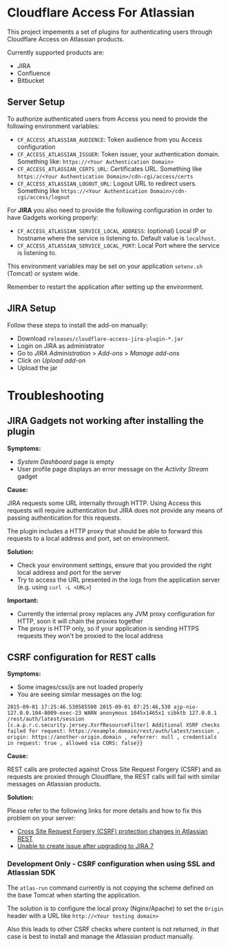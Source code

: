 # Cloudflare Access For Atlassian

This project impements a set of plugins for authenticating users through Cloudflare Access on Atlassian products.

Currently supported products are:
- JIRA
- Confluence
- Bitbucket

## Server Setup

To authorize authenticated users  from Access you need to provide the following environment variables:
- `CF_ACCESS_ATLASSIAN_AUDIENCE`: Token audience from you Access configuration
- `CF_ACCESS_ATLASSIAN_ISSUER`: Token issuer, your authentication domain. Something like: `https://<Your Authentication Domain>`
- `CF_ACCESS_ATLASSIAN_CERTS_URL`: Certificates URL. Something like `https://<Your Authentication Domain>/cdn-cgi/access/certs`
- `CF_ACCESS_ATLASSIAN_LOGOUT_URL`: Logout URL to redirect users. Something like `https://<Your Authentication Domain>/cdn-cgi/access/logout`

For **JIRA** you also need to provide the following configuration in order to have Gadgets working properly:

- `CF_ACCESS_ATLASSIAN_SERVICE_LOCAL_ADDRESS`: (optional) Local IP or hostname where the service is listening to. Default value is `localhost`.
- `CF_ACCESS_ATLASSIAN_SERVICE_LOCAL_PORT`: Local Port where the service is listening to.

This environment variables may be set on your application `setenv.sh` (Tomcat) or system wide.

Remember to restart the application after setting up the environment.

## JIRA Setup

Follow these steps to install the add-on manually:

- Download `releases/cloudflare-access-jira-plugin-*.jar` 
- Login on JIRA as administrator
- Go to *JIRA Administration* > *Add-ons* > *Manage add-ons*
- Click on *Upload add-on*
- Upload the jar

# Troubleshooting

## JIRA Gadgets not working after installing the plugin

**Symptoms:**

- *System Dashboard* page is empty
- User profile page displays an error message on the *Activity Stream* gadget

**Cause:**

JIRA requests some URL internally through HTTP. Using Access this requests will require authentication but JIRA does not provide any means of passing authentication for this requests.

The plugin includes a HTTP proxy that should be able to forward this requests to a local address and port, set on environment.

**Solution:**

- Check your environment settings, ensure that you provided the right local address and port for the server
- Try to access the URL presented in the logs from the application server (e.g. using `curl -L <URL>`)

**Important:**

- Currently the internal proxy replaces any JVM proxy configuration for HTTP, soon it will chain the proxies together
- The proxy is HTTP only, so if your application is sending HTTPS requests they won't be proxied to the local address

## CSRF configuration for REST calls

**Symptoms:**

- Some images/css/js are not loaded properly
- You are seeing similar messages on the log:

```
2015-09-01 17:25:46.530585500 2015-09-01 07:25:46,530 ajp-nio-127.0.0.104-8009-exec-23 WARN anonymous 1045x1465x1 sibktb 127.0.0.1 /rest/auth/latest/session [c.a.p.r.c.security.jersey.XsrfResourceFilter] Additional XSRF checks failed for request: https://example.domain/rest/auth/latest/session , origin: https://another-origin.domain , referrer: null , credentials in request: true , allowed via CORS: false}}
```
**Cause:**

REST calls are protected against Cross Site Request Forgery (CSRF) and as requests are proxied through Cloudflare, the REST calls will fail with similar messages on Atlassian products.

**Solution:**

Please refer to the following links for more details and how to fix this problem on your server:

- [Cross Site Request Forgery (CSRF) protection changes in Atlassian REST](https://confluence.atlassian.com/kb/cross-site-request-forgery-csrf-protection-changes-in-atlassian-rest-779294918.html)
- [Unable to create issue after upgrading to JIRA 7](https://confluence.atlassian.com/jirakb/unable-to-create-issue-after-upgrading-to-jira-7-815588418.html)

### Development Only - CSRF configuration when using SSL and Atlassian SDK

The `atlas-run` command currently is not copying the scheme defined on the base Tomcat when starting the application.

The solution is to configure the local proxy (Nginx/Apache) to set the `Origin` header with a URL like `http://<Your testing domain>` 

Also this leads to other CSRF checks where content is not returned, in that case is best to install and manage the Atlassian product manually.